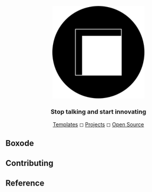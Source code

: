 <div align="center">
	<img height="250em" src="https://raw.githubusercontent.com/Boxode/Boxode/main/public/Boxode-circle-logo.png" alt="Boxode" />
	<h3>Stop talking and start innovating</h3>
	<a href="">Templates</a> ◻ <a href="">Projects</a> ◻ <a href="">Open Source</a>
</div>

## Boxode

## Contributing

## Reference
